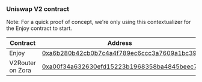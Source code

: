 ### Uniswap V2 contract

Note: For a quick proof of concept, we're only using this contextualizer for the Enjoy contract to start.

| Contract | Address                                                                                                                  | Chain ID |
| -------- | ------------------------------------------------------------------------------------------------------------------------ | -------- |
| Enjoy    | [0xa6b280b42cb0b7c4a4f789ec6ccc3a7609a1bc39](https://www.onceupon.gg/0xa6b280b42cb0b7c4a4f789ec6ccc3a7609a1bc39:7777777) | 7777777  |
| V2Router on Zora | [0xa00f34a632630efd15223b1968358ba4845beec7](https://www.onceupon.gg/0xa00f34a632630efd15223b1968358ba4845beec7:7777777) | 7777777  |
